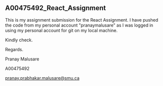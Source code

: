 ## A00475492_React_Assignment

This is my assignment submission for the React Assignment. I have pushed the code from my personal account "pranaymalusare" as I was logged in using my personal account for git on my local machine. 

Kindly check.

Regards.

Pranay Malusare

A00475492

pranay.prabhakar.malusare@smu.ca
